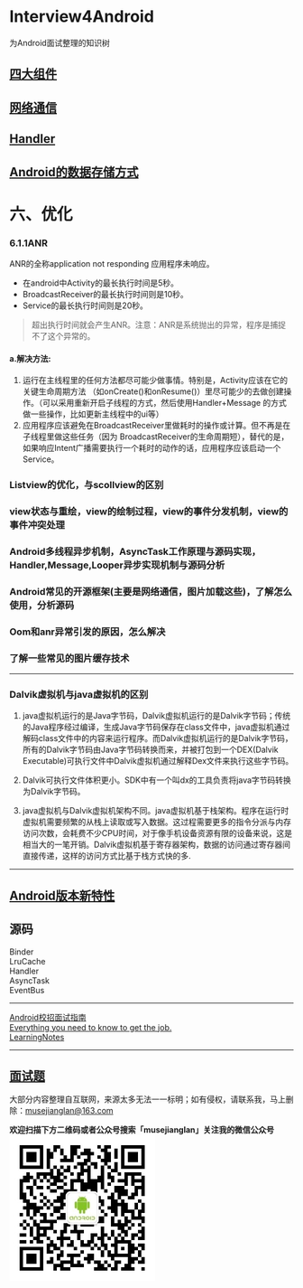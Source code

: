 # Interview4Android
为Android面试整理的知识树


[四大组件](https://github.com/musejianglan/Interview4Android/blob/master/四大组件.md)
---

[网络通信](https://github.com/musejianglan/Interview4Android/blob/master/网络通信.md)
---

[Handler](https://github.com/musejianglan/Interview4Android/blob/master/Handler.md)
---

[Android的数据存储方式](https://github.com/musejianglan/Interview4Android/blob/master/Android的数据存储方式.md)
---

# 六、优化
### 6.1.1ANR
ANR的全称application not responding 应用程序未响应。

* 在android中Activity的最长执行时间是5秒。
* BroadcastReceiver的最长执行时间则是10秒。
* Service的最长执行时间则是20秒。
> 超出执行时间就会产生ANR。注意：ANR是系统抛出的异常，程序是捕捉不了这个异常的。

#### a.解决方法:

1. 运行在主线程里的任何方法都尽可能少做事情。特别是，Activity应该在它的关键生命周期方法 （如onCreate()和onResume()）里尽可能少的去做创建操作。（可以采用重新开启子线程的方式，然后使用Handler+Message 的方式做一些操作，比如更新主线程中的ui等）
2. 应用程序应该避免在BroadcastReceiver里做耗时的操作或计算。但不再是在子线程里做这些任务（因为 BroadcastReceiver的生命周期短），替代的是，如果响应Intent广播需要执行一个耗时的动作的话，应用程序应该启动一个 Service。


### Listview的优化，与scollview的区别
### view状态与重绘，view的绘制过程，view的事件分发机制，view的事件冲突处理
### Android多线程异步机制，AsyncTask工作原理与源码实现，Handler,Message,Looper异步实现机制与源码分析
### Android常见的开源框架(主要是网络通信，图片加载这些)，了解怎么使用，分析源码
### Oom和anr异常引发的原因，怎么解决
### 了解一些常见的图片缓存技术

---

### Dalvik虚拟机与java虚拟机的区别
1. java虚拟机运行的是Java字节码，Dalvik虚拟机运行的是Dalvik字节码；传统的Java程序经过编译，生成Java字节码保存在class文件中，java虚拟机通过解码class文件中的内容来运行程序。而Dalvik虚拟机运行的是Dalvik字节码，所有的Dalvik字节码由Java字节码转换而来，并被打包到一个DEX(Dalvik Executable)可执行文件中Dalvik虚拟机通过解释Dex文件来执行这些字节码。

2. Dalvik可执行文件体积更小。SDK中有一个叫dx的工具负责将java字节码转换为Dalvik字节码。

3. java虚拟机与Dalvik虚拟机架构不同。java虚拟机基于栈架构。程序在运行时虚拟机需要频繁的从栈上读取或写入数据。这过程需要更多的指令分派与内存访问次数，会耗费不少CPU时间，对于像手机设备资源有限的设备来说，这是相当大的一笔开销。Dalvik虚拟机基于寄存器架构，数据的访问通过寄存器间直接传递，这样的访问方式比基于栈方式快的多.
---

[Android版本新特性](https://github.com/musejianglan/Interview4Android/blob/master/Android新版本特性.md)
---
## 源码
Binder  
LruCache  
Handler  
AsyncTask  
EventBus  

---

[Android校招面试指南](https://github.com/LRH1993/android_interview)  
[Everything you need to know to get the job.](https://github.com/kdn251/interviews)  
[LearningNotes](https://github.com/francistao/LearningNotes)  

---

[面试题](https://github.com/musejianglan/Interview4Android/blob/master/面试题.md)
---
大部分内容整理自互联网，来源太多无法一一标明；如有侵权，请联系我，马上删除：musejianglan@163.com


**欢迎扫描下方二维码或者公众号搜索「musejianglan」关注我的微信公众号**
![](https://github.com/musejianglan/Interview4Android/blob/master/img/qrcode.jpg)
